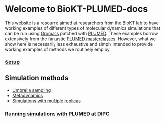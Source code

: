 # Welcome to BioKT-PLUMED-docs
This website is a resource aimed at researchers from the BioKT lab
to have working examples of different types of molecular dynamics 
simulations that can be run using [Gromacs](https://www.gromacs.org/)
 patched with [PLUMED](https://www.plumed.org/). These examples 
borrow extensively from the fantastic 
[PLUMED masterclasses](https://www.plumed.org/masterclass). However,
what we show here is necessarily less exhaustive and simply 
intended to provide working examples of methods we routinely employ.

### [Setup](setup.md)

## Simulation methods
* [Umbrella sampling](umbrella.md)
* [Metadynamics](metadynamics.md)
* [Simulations with multiple replicas](replicas.md)

### [Running simulations with PLUMED at DIPC](dipc.md)
